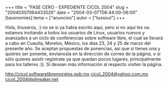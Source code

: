 +++
title = "FASE CERO - EXPEDIENTE CICOL 2004"
slug = "20040307064433526"
date = "2004-03-07T06:44:00-06:00"
[taxonomies]
tema = ["anuncios"]
autor = ["tuxsoul"]
+++

Hola, linuxeros, :) no se si ya habia escrito aqui, pero si no aqui les
va: estamos invitando a todos los usuarios de Linux, usuarios nuevos y
avanzados a un ciclo de conferencias sobre software libre, el cual se
llevará a cabo en Cuautla, Morelos, México, los días 23, 24 y 25 de
marzo del presente año. Se aceptan propuestas de ponencias, así que si
tienes una y quieres ser ponente, envíanosla en la dirección de correo
de la página, o si sólo quieres asistir regístrate ya que quedan pocos
lugares, principalmente para los talleres :)). Si desean más información
al respecto visiten la página.

<http://cicol.softwarelibremorelos.gob.mx> <cicol_2004@yahoo.com.mx>
<cicol_2004@phreaker.net>
